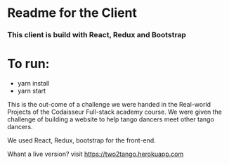 # Readme for the Client

### This client is build with React, Redux and Bootstrap

# To run:

- yarn install
- yarn start

This is the out-come of a challenge we were handed in the Real-world Projects of the Codaisseur Full-stack academy course. We were given the challenge of building a website to help tango dancers meet other tango dancers.

We used React, Redux, bootstrap for the front-end.

Whant a live version? visit https://two2tango.herokuapp.com
